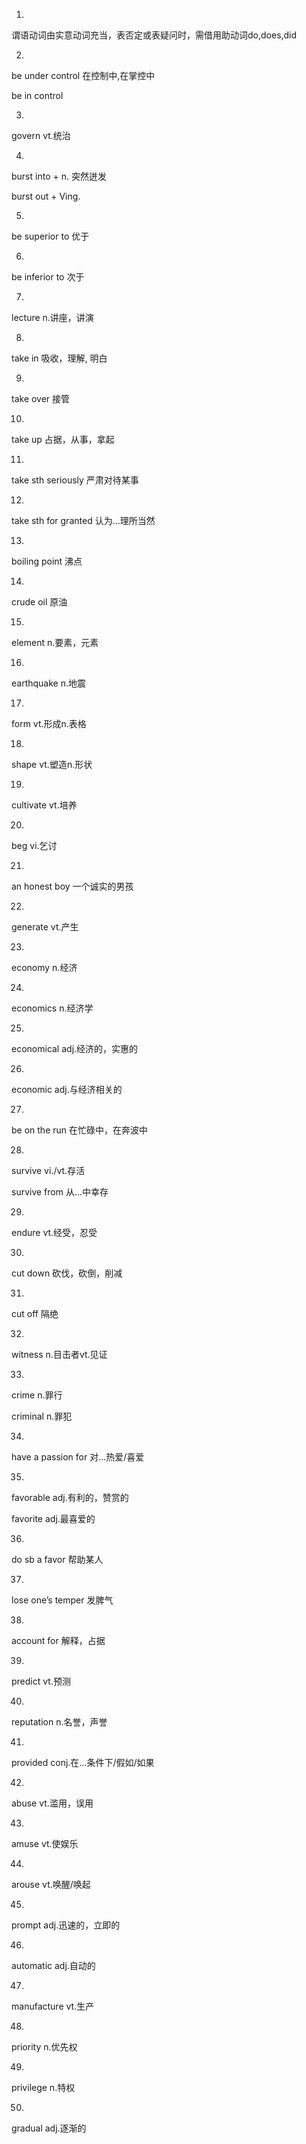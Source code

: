 1.

谓语动词由实意动词充当，表否定或表疑问时，需借用助动词do,does,did

2.

be under control 在控制中,在掌控中

be in control

3.

govern vt.统治

4.

burst into + n. 突然迸发

burst out + Ving.

5.

be superior to 优于

6.

be inferior to 次于

7.

lecture n.讲座，讲演

8.

take in 吸收，理解, 明白

9.

take over 接管

10.

take up 占据，从事，拿起

11.

take sth seriously 严肃对待某事

12.

take sth for granted 认为...理所当然

13.

boiling point 沸点

14.

crude oil 原油

15.

element n.要素，元素

16.

earthquake n.地震

17.

form vt.形成n.表格

18.

shape vt.塑造n.形状

19.

cultivate vt.培养

20.

beg vi.乞讨

21.

an honest boy 一个诚实的男孩

22.

generate vt.产生

23.

economy n.经济

24.

economics n.经济学

25.

economical adj.经济的，实惠的

26.

economic adj.与经济相关的

27.

be on the run 在忙碌中，在奔波中

28.

survive vi./vt.存活

survive from 从...中幸存

29.

endure vt.经受，忍受

30.

cut down 砍伐，砍倒，削减

31.

cut off 隔绝

32.

witness n.目击者vt.见证

33.

crime n.罪行

criminal n.罪犯

34.

have a passion for 对...热爱/喜爱

35.

favorable adj.有利的，赞赏的

favorite adj.最喜爱的

36.

do sb a favor 帮助某人

37.

lose one’s temper 发脾气

38.

account for 解释，占据

39.

predict vt.预测

40.

reputation n.名誉，声誉 

41.

provided conj.在...条件下/假如/如果

42.

abuse vt.滥用，误用

43.

amuse vt.使娱乐

44.

arouse vt.唤醒/唤起

45.

prompt adj.迅速的，立即的

46.

automatic adj.自动的

47.

manufacture vt.生产

48. 

priority n.优先权

49.

privilege n.特权

50.

gradual adj.逐渐的